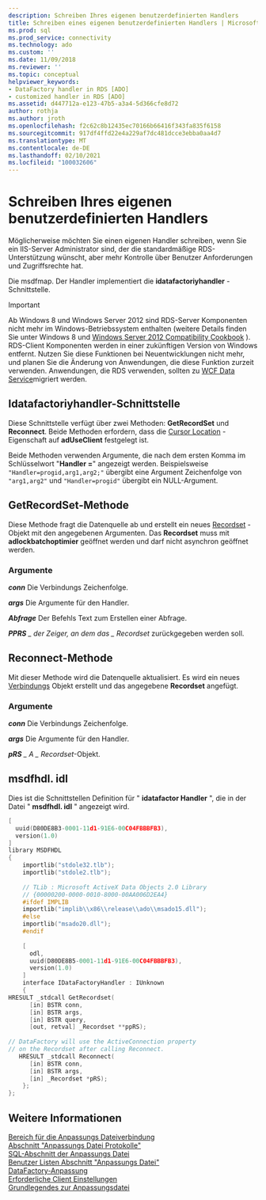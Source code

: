 ```yaml
---
description: Schreiben Ihres eigenen benutzerdefinierten Handlers
title: Schreiben eines eigenen benutzerdefinierten Handlers | Microsoft-Dokumentation
ms.prod: sql
ms.prod_service: connectivity
ms.technology: ado
ms.custom: ''
ms.date: 11/09/2018
ms.reviewer: ''
ms.topic: conceptual
helpviewer_keywords:
- DataFactory handler in RDS [ADO]
- customized handler in RDS [ADO]
ms.assetid: d447712a-e123-47b5-a3a4-5d366cfe8d72
author: rothja
ms.author: jroth
ms.openlocfilehash: f2c62c8b12435ec70166b66416f343fa835f6158
ms.sourcegitcommit: 917df4ffd22e4a229af7dc481dcce3ebba0aa4d7
ms.translationtype: MT
ms.contentlocale: de-DE
ms.lasthandoff: 02/10/2021
ms.locfileid: "100032606"
---
```

# <a name="writing-your-own-customized-handler"></a>Schreiben Ihres eigenen benutzerdefinierten Handlers
Möglicherweise möchten Sie einen eigenen Handler schreiben, wenn Sie ein IIS-Server Administrator sind, der die standardmäßige RDS-Unterstützung wünscht, aber mehr Kontrolle über Benutzer Anforderungen und Zugriffsrechte hat.  
  
 Die msdfmap. Der Handler implementiert die **idatafactoriyhandler** -Schnittstelle.  
  
> [!IMPORTANT]
>  Ab Windows 8 und Windows Server 2012 sind RDS-Server Komponenten nicht mehr im Windows-Betriebssystem enthalten (weitere Details finden Sie unter Windows 8 und [Windows Server 2012 Compatibility Cookbook](https://www.microsoft.com/download/details.aspx?id=27416) ). RDS-Client Komponenten werden in einer zukünftigen Version von Windows entfernt. Nutzen Sie diese Funktionen bei Neuentwicklungen nicht mehr, und planen Sie die Änderung von Anwendungen, die diese Funktion zurzeit verwenden. Anwendungen, die RDS verwenden, sollten zu [WCF Data Service](/dotnet/framework/wcf/)migriert werden.  
  
## <a name="idatafactoryhandler-interface"></a>Idatafactoriyhandler-Schnittstelle  
 Diese Schnittstelle verfügt über zwei Methoden: **GetRecordSet** und **Reconnect**. Beide Methoden erfordern, dass die [Cursor Location](../../reference/ado-api/cursorlocation-property-ado.md) -Eigenschaft auf **adUseClient** festgelegt ist.  
  
 Beide Methoden verwenden Argumente, die nach dem ersten Komma im Schlüsselwort "**Handler =**" angezeigt werden. Beispielsweise `"Handler=progid,arg1,arg2;"` übergibt eine Argument Zeichenfolge von `"arg1,arg2"` und `"Handler=progid"` übergibt ein NULL-Argument.  
  
## <a name="getrecordset-method"></a>GetRecordSet-Methode  
 Diese Methode fragt die Datenquelle ab und erstellt ein neues [Recordset](../../reference/ado-api/recordset-object-ado.md) -Objekt mit den angegebenen Argumenten. Das **Recordset** muss mit **adlockbatchoptimier** geöffnet werden und darf nicht asynchron geöffnet werden.  
  
### <a name="arguments"></a>Argumente  
 ***conn***  Die Verbindungs Zeichenfolge.  
  
 ***args***  Die Argumente für den Handler.  
  
 ***Abfrage***  Der Befehls Text zum Erstellen einer Abfrage.  
  
 ***PPRS** _ der Zeiger, an dem das _ *Recordset** zurückgegeben werden soll.  
  
## <a name="reconnect-method"></a>Reconnect-Methode  
 Mit dieser Methode wird die Datenquelle aktualisiert. Es wird ein neues [Verbindungs](../../reference/ado-api/connection-object-ado.md) Objekt erstellt und das angegebene **Recordset** angefügt.  
  
### <a name="arguments"></a>Argumente  
 ***conn***  Die Verbindungs Zeichenfolge.  
  
 ***args***  Die Argumente für den Handler.  
  
 ***pRS** _ A _ *Recordset**-Objekt.  
  
## <a name="msdfhdlidl"></a>msdfhdl. idl  
 Dies ist die Schnittstellen Definition für " **idatafactor Handler** ", die in der Datei " **msdfhdl. idl** " angezeigt wird.  
  
```cpp
[  
  uuid(D80DE8B3-0001-11d1-91E6-00C04FBBBFB3),  
  version(1.0)  
]  
library MSDFHDL  
{  
    importlib("stdole32.tlb");  
    importlib("stdole2.tlb");  
  
    // TLib : Microsoft ActiveX Data Objects 2.0 Library  
    // {00000200-0000-0010-8000-00AA006D2EA4}  
    #ifdef IMPLIB  
    importlib("implib\\x86\\release\\ado\\msado15.dll");  
    #else  
    importlib("msado20.dll");  
    #endif  
  
    [  
      odl,  
      uuid(D80DE8B5-0001-11d1-91E6-00C04FBBBFB3),  
      version(1.0)  
    ]  
    interface IDataFactoryHandler : IUnknown  
    {  
HRESULT _stdcall GetRecordset(  
      [in] BSTR conn,  
      [in] BSTR args,  
      [in] BSTR query,  
      [out, retval] _Recordset **ppRS);  
  
// DataFactory will use the ActiveConnection property  
// on the Recordset after calling Reconnect.  
   HRESULT _stdcall Reconnect(  
      [in] BSTR conn,  
      [in] BSTR args,  
      [in] _Recordset *pRS);  
    };  
};  
```  
  
## <a name="see-also"></a>Weitere Informationen  
 [Bereich für die Anpassungs Dateiverbindung](./customization-file-connect-section.md)   
 [Abschnitt "Anpassungs Datei Protokolle"](./customization-file-logs-section.md)   
 [SQL-Abschnitt der Anpassungs Datei](./customization-file-sql-section.md)   
 [Benutzer Listen Abschnitt "Anpassungs Datei"](./customization-file-userlist-section.md)   
 [DataFactory-Anpassung](./datafactory-customization.md)   
 [Erforderliche Client Einstellungen](./required-client-settings.md)   
 [Grundlegendes zur Anpassungsdatei](./understanding-the-customization-file.md)